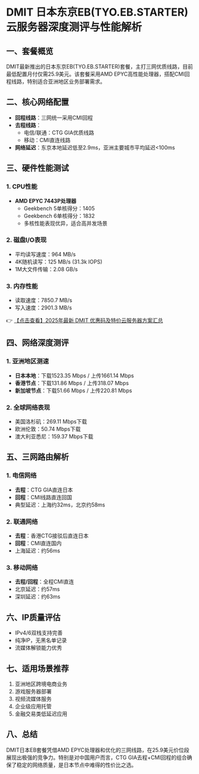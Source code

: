 # DMIT 日本东京EB(TYO.EB.STARTER)云服务器深度测评与性能解析

## 一、套餐概览
DMIT最新推出的日本东京EB(TYO.EB.STARTER)套餐，主打三网优质线路，目前最低配置月付仅需25.9美元。该套餐采用AMD EPYC高性能处理器，搭配CMI回程线路，特别适合亚洲地区业务部署需求。

## 二、核心网络配置
- **回程线路**：三网统一采用CMI回程
- **去程线路**：
  - 电信/联通：CTG GIA优质线路
  - 移动：CMI直连线路
- **网络延迟**：东京本地延迟低至2.9ms，亚洲主要城市平均延迟<100ms

## 三、硬件性能测试
### 1. CPU性能
- **AMD EPYC 7443P处理器**
  - Geekbench 5单核得分：1405
  - Geekbench 6单核得分：1832
  - 多核性能表现优异，适合高并发场景

### 2. 磁盘I/O表现
- 平均读写速度：964 MB/s
- 4K随机读写：125 MB/s (31.3k IOPS)
- 1M大文件传输：2.08 GB/s

### 3. 内存性能
- 读取速度：7850.7 MB/s
- 写入速度：2901.3 MB/s

👉 [【点击查看】2025年最新 DMIT 优惠码及特价云服务器方案汇总](https://bit.ly/dmit_coupon)

## 四、网络深度测评
### 1. 亚洲地区测速
- **日本本地**：下载1523.35 Mbps / 上传1661.14 Mbps
- **香港节点**：下载131.86 Mbps / 上传318.07 Mbps
- **新加坡节点**：下载51.66 Mbps / 上传220.81 Mbps

### 2. 全球网络表现
- 美国洛杉矶：269.11 Mbps下载
- 欧洲伦敦：50.74 Mbps下载
- 澳大利亚悉尼：159.37 Mbps下载

## 五、三网路由解析
### 1. 电信网络
- **去程**：CTG GIA直连日本
- **回程**：CMI线路直连回国
- 典型延迟：上海约32ms，北京约58ms

### 2. 联通网络
- **去程**：香港CTG接驳后直连日本
- **回程**：CMI直连国内
- 上海延迟：约56ms

### 3. 移动网络
- **去程/回程**：全程CMI直连
- 北京延迟：约57ms
- 深圳延迟：约63ms

## 六、IP质量评估
- IPv4/6双栈支持完善
- 纯净IP，无黑名单记录
- 流媒体解锁能力优秀

## 七、适用场景推荐
1. 亚洲地区跨境电商业务
2. 游戏服务器部署
3. 视频流媒体服务
4. 企业级应用托管
5. 金融交易类低延迟应用

## 八、总结
DMIT日本EB套餐凭借AMD EPYC处理器和优化的三网线路，在25.9美元价位段展现出极强的竞争力。特别是对中国用户而言，CTG GIA去程+CMI回程的组合确保了稳定的网络质量，是日本节点中难得的性价比之选。
